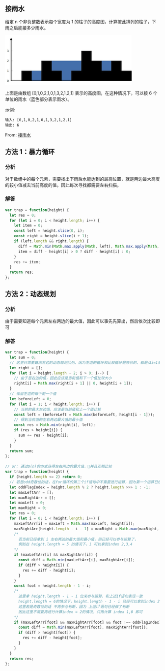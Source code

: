## 接雨水

给定 n 个非负整数表示每个宽度为 1 的柱子的高度图，计算按此排列的柱子，下雨之后能接多少雨水。

<img src="../../../static/42.png"/>

上面是由数组 [0,1,0,2,1,0,1,3,2,1,2,1] 表示的高度图，在这种情况下，可以接 6 个单位的雨水（蓝色部分表示雨水）。

示例:

```
输入: [0,1,0,2,1,0,1,3,2,1,2,1]
输出: 6
```
From: [接雨水](https://leetcode-cn.com/problems/trapping-rain-water/submissions/)
## 方法 1：暴力循环

### 分析

对于数组中的每个元素，需要找出下雨后水能达到的最高位置，就是两边最大高度的较小值减去当前高度的值。因此每次寻找都需要左右扫描。

### 解答

```javascript
var trap = function(height) {
  let res = 0;
  for (let i = 0; i < height.length; i++) {
    let item = 0;
    const left = height.slice(0, i);
    const right = height.slice(i + 1);
    if (left.length && right.length) {
      diff = Math.min(Math.max.apply(Math, left), Math.max.apply(Math, right));
      item = diff - height[i] > 0 ? diff - height[i] : 0;
    }
    res += item;
  }
  return res;
};
```

## 方法 2：动态规划

### 分析

由于需要知道每个元素左右两边的最大值，因此可以事先先算出，然后依次比较即可

### 解答

```javascript
var trap = function(height) {
  let sum = 0;
  // 这里只需要算出右边的动态规划队列，因为左边的循环和比较循环是等价的，都是从i=1到i<height.length
  let right = [];
  for (let i = height.length - 2; i > 0; i--) {
    // 由于是右边的值，因此应该是当前值和下一个值比较大小
    right[i] = Math.max(right[i + 1] || 0, height[i + 1]);
  }
  // 保留左边的每个前一个值
  let beforeLeft = 0;
  for (let i = 1; i < height.length; i++) {
    // 当前的最大左边值，应该是当前值和上一个值比较
    const left = (beforeLeft = Math.max(beforeLeft, height[i - 1]));
    // 得到当前值的左右两边最大值的最小值
    const res = Math.min(right[i], left);
    if (res > height[i]) {
      sum += res - height[i];
    }
  }
  return sum;
};

// or: 通过O(n)的方式获得左右两边的最大值，并且互相比较
var trap = function(height) {
  if (height.length <= 2) return 0;
  // 若是odd奇数位的话，在for循环的第二个if语句中不需要进行运算，因为第一个运算已经计算过了
  let oddFlagIndex = height.length % 2 ? height.length >>> 1 : -1;
  let maxLeftArr = [];
  let maxRightArr = [];
  let maxLeft = 0;
  let maxRight = 0;
  let res = 0;
  for (let i = 0; i < height.length; i++) {
    maxLeftArr[i] = maxLeft = Math.max(maxLeft, height[i]);
    maxRightArr[height.length - i - 1] = maxRight = Math.max(maxRight, height[height.length - i - 1]);
    /*
      若当前已经拿到 i 左右两边的最大值和最小值，则已经可以参与运算了，
      例如在 height.length = 5 的情况下，i 可以拿到index 2,3,4
    */
    if (maxLeftArr[i] && maxRightArr[i]) {
      const diff = Math.min(maxLeftArr[i], maxRightArr[i]);
      if (diff > height[i]) {
        res += diff - height[i];
      }
    }
    const foot = height.length - 1 - i;
    /*
      这里拿 height.length - 1 - i 位来参与运算，和上述if语句表现一致
      height.length = 6的情况下，height.length - 1 - i 已经可以拿到index 2,1,0
      这里若是奇数位的话 不再参与判断，因为 上述if语句已经做了判断
      因此这里不需要再进行计算index = 2的情况，只用计算 index 1,0 即可
    */
    if (maxLeftArr[foot] && maxRightArr[foot] && foot !== oddFlagIndex) {
      const diff = Math.min(maxLeftArr[foot], maxRightArr[foot]);
      if (diff > height[foot]) {
        res += diff - height[foot];
      }
    }
  }
  return res;
};
```
